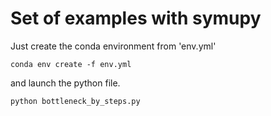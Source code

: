 # Set of examples with symupy

Just create the conda environment from 'env.yml' 

```
conda env create -f env.yml
```

and launch the python file. 

```
python bottleneck_by_steps.py
```
